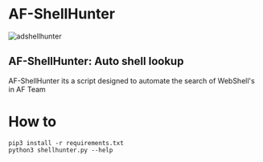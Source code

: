 # AF-ShellHunter

![adshellhunter](https://user-images.githubusercontent.com/41192980/133873080-1cf088a6-f401-4e01-8171-b28898206e1a.png)
## AF-ShellHunter: Auto shell lookup
 AF-ShellHunter its a script designed to automate the search of WebShell's in AF Team
 
 # How to
 
 ```
 pip3 install -r requirements.txt
 python3 shellhunter.py --help
 ```
